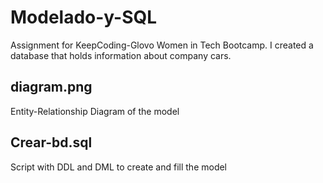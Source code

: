 # Modelado-y-SQL
Assignment for KeepCoding-Glovo Women in Tech Bootcamp. I created a database that holds information about company cars. 

## diagram.png
Entity-Relationship Diagram of the model

## Crear-bd.sql
Script with DDL and DML to create and fill the model
